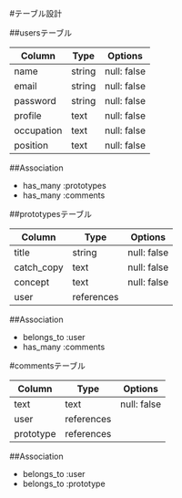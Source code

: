 #テーブル設計

##usersテーブル

| Column     | Type   | Options     | 
| ---------- | ------ | ----------- | 
| name       | string | null: false | 
| email      | string | null: false | 
| password   | string | null: false | 
| profile    | text   | null: false | 
| occupation | text   | null: false | 
| position   | text   | null: false | 

##Association
- has_many :prototypes
- has_many :comments

##prototypesテーブル

| Column     | Type       | Options     | 
| ---------- | ---------- | ----------- | 
| title      | string     | null: false | 
| catch_copy | text       | null: false | 
| concept    | text       | null: false | 
| user       | references |             | 

##Association
- belongs_to :user
- has_many :comments

#commentsテーブル

| Column    | Type       | Options     | 
| --------- | ---------- | ----------- | 
| text      | text       | null: false | 
| user      | references |             | 
| prototype | references |             | 

##Association
- belongs_to :user
- belongs_to :prototype
